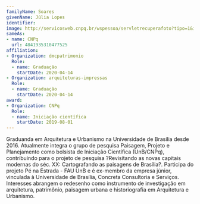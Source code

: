 ```yaml
---
familyName: Soares
givenName: Júlia Lopes
identifier: 
image: http://servicosweb.cnpq.br/wspessoa/servletrecuperafoto?tipo=1&id=K2708940D5
sameAs:
- name: CNPq
  url: 4841935310477525
affiliation:
- Organization: dmcpatrimonio
  Role:
  - name: Graduação
    startDate: 2020-04-14
- Organization: arquiteturas-impressas
  Role:
  - name: Graduação
    startDate: 2020-04-14
award:
- Organization: CNPq
  Role:
  - name: Iniciação científica
    startDate: 2019-08-01
---
```


Graduanda em Arquitetura e Urbanismo na Universidade de Brasília
desde 2016. Atualmente integra o grupo de pesquisa Paisagem, Projeto e
Planejamento como bolsista de Iniciação Científica (UnB/CNPq),
contribuindo para o projeto de pesquisa ?Revisitando as novas capitais
modernas do séc. XX: Cartografando as paisagens de Brasília?. Participa
do projeto Pé na Estrada - FAU UnB e é ex-membro da empresa júnior,
vinculada à Universidade de Brasília, Concreta Consultoria e Serviços.
Interesses abrangem o redesenho como instrumento de investigação em
arquitetura, patrimônio, paisagem urbana e historiografia em Arquitetura
e Urbanismo.

